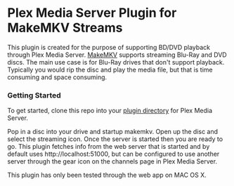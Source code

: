 # Plex Media Server Plugin for MakeMKV Streams

This plugin is created for the purpose of supporting BD/DVD playback through Plex Media Server.  [MakeMKV](http://www.makemkv.com) supports streaming Blu-Ray and DVD discs.  The main use case is for Blu-Ray drives that don't support playback.  Typically you would rip the disc and play the media file, but that is time consuming and space consuming.

### Getting Started

To get started, clone this repo into your [plugin directory](https://support.plex.tv/hc/en-us/articles/201106098-How-do-I-find-the-Plug-Ins-folder-) for Plex Media Server.

Pop in a disc into your drive and startup makemkv.  Open up the disc and select the streaming icon.  Once the server is started then you are ready to go.  This plugin fetches info from the web server that is started and by default uses http://localhost:51000, but can be configured to use another server through the gear icon on the channels page in Plex Media Server.

This plugin has only been tested through the web app on MAC OS X.
